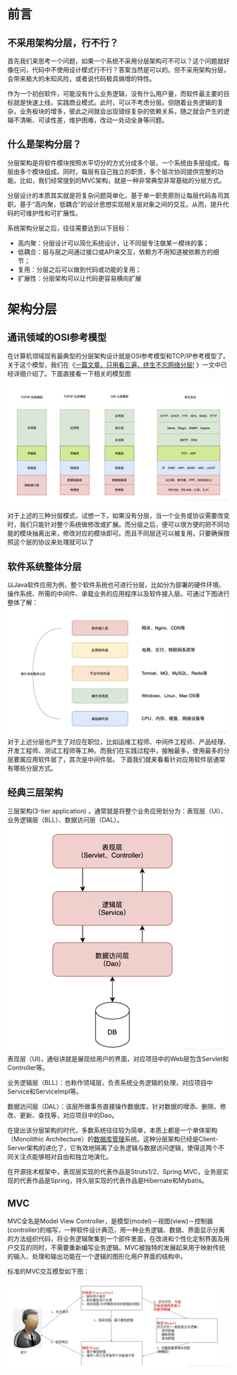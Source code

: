 # 前言
## 不采用架构分层，行不行？
首先我们来思考一个问题，如果一个系统不采用分层架构可不可以？这个问题就好像在问，代码中不使用设计模式行不行？答案当然是可以的。但不采用架构分层，会带来极大的未知风险，或者说代码极具熵增的特性。

作为一个初创软件，可能没有什么业务逻辑，没有什么用户量，而软件最主要的目标就是快速上线，实践商业模式。此时，可以不考虑分层。但随着业务逻辑的复杂，业务板块的增多，彼此之间就会出现错综复杂的依赖关系，随之就会产生的逻辑不清晰、可读性差，维护困难，改动一处动全身等问题。
## 什么是架构分层？
分层架构是将软件模块按照水平切分的方式分成多个层，一个系统由多层组成，每层由多个模块组成。同时，每层有自己独立的职责，多个层次协同提供完整的功能。比如，我们经常提到的MVC架构，就是一种非常典型非常基础的分层方式。

分层设计的本质其实就是将复杂问题简单化，基于单一职责原则让每层代码各司其职，基于“高内聚，低耦合”的设计思想实现相关层对象之间的交互。从而，提升代码的可维护性和可扩展性。

系统架构分层之后，往往需要达到以下目标：
- 高内聚：分层设计可以简化系统设计，让不同层专注做某一模块的事；
- 低耦合：层与层之间通过接口或API来交互，依赖方不用知道被依赖方的细节；
- 复用：分层之后可以做到代码或功能的复用；
- 扩展性：分层架构可以让代码更容易横向扩展
# 架构分层
## 通讯领域的OSI参考模型
在计算机领域现有最典型的分层架构设计就是OSI参考模型和TCP/IP参考模型了。关于这个模型，我们在《[一篇文章，只用看三遍，终生不忘网络分层!](https://cloud.tencent.com/developer/tools/blog-entry?target=https%3A%2F%2Fmp.weixin.qq.com%2Fs%2F3t3-HWYPbuTIhJ4p5m3ZlA&source=article&objectId=1913558) 》一文中已经详细介绍了。下面直接看一下相关的模型图
![216b9616744f7b9d6c339ff5eafa8e7f](https://raw.githubusercontent.com/sameal153/PicturePool/master/PicturePool/laptop202404090954605.jpeg)

对于上述的三种分层模式，试想一下，如果没有分层，当一个业务或协议需要改变时，我们只能针对整个系统做修改或扩展。而分层之后，便可以很方便的把不同功能的模块抽离出来，修改对应的模块即可。而且不同层还可以被复用，只要确保按照这个层的协议来处理就可以了
## 软件系统整体分层
以Java软件应用为例，整个软件系统也可进行分层，比如分为部署的硬件环境、操作系统、所需的中间件、承载业务的应用程序以及软件接入层。可通过下图进行整体了解：
![dae6dc02382fdc44c984eb98130bb706](https://raw.githubusercontent.com/sameal153/PicturePool/master/PicturePool/laptop202404090958882.jpeg)
对于上述分层也产生了对应在职位，比如运维工程师、中间件工程师、产品经理、开发工程师、测试工程师等工种。而我们在实践过程中，接触最多，使用最多的分层要属应用软件层了，其次是中间件层。
下面我们就来看看针对应用软件层通常有哪些分层方式。

## 经典三层架构
三层架构(3-tier application) ，通常就是将整个业务应用划分为：表现层（UI）、业务逻辑层（BLL）、数据访问层（DAL）。
<img src="https://raw.githubusercontent.com/sameal153/PicturePool/master/PicturePool/laptop202404090954642.jpeg" alt="img-fd5af111ee1b2dd594086fdf6f4055da" style="zoom:80%;" />
表现层（UI)，通俗讲就是展现给用户的界面，对应项目中的Web层包含Servlet和Controller等。

业务逻辑层（BLL）：也称作领域层，负责系统业务逻辑的处理，对应项目中Service和ServiceImpl等。

数据访问层（DAL）：该层所做事务直接操作数据库，针对数据的增添、删除、修改、更新、查找等，对应项目中的Dao。

在提出该分层架构的时代，多数系统往往较为简单，本质上都是一个单体架构（Monolithic Architecture）的[数据库管理](https://cloud.tencent.com/product/dbbrain?from_column=20065&from=20065)系统。这种分层架构已经是Client-Server架构的进化了，它有效地隔离了业务逻辑与数据访问逻辑，使得这两个不同关注点能够相对自由和独立地演化。

在开源技术框架中，表现层实现的代表作品是Struts1/2、Spring MVC，业务层实现的代表作品是Spring，持久层实现的代表作品是Hibernate和Mybatis。
## MVC
MVC全名是Model View Controller，是模型(model)－视图(view)－控制器(controller)的缩写，一种软件设计典范，用一种业务逻辑、数据、界面显示分离的方法组织代码，将业务逻辑聚集到一个部件里面，在改进和个性化定制界面及用户交互的同时，不需要重新编写业务逻辑。MVC被独特的发展起来用于映射传统的输入、处理和输出功能在一个逻辑的图形化用户界面的结构中。

标准的MVC交互模型如下图：

![b1cc349738caecc1d15cd074153fbff4](https://raw.githubusercontent.com/sameal153/PicturePool/master/PicturePool/laptop202404090956574.jpeg)

